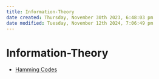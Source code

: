 ```yaml
---
title: Information-Theory
date created: Thursday, November 30th 2023, 6:48:03 pm
date modified: Tuesday, November 12th 2024, 7:06:49 pm
---
```


# Information-Theory

- [Hamming Codes](hamming-codes.md)
